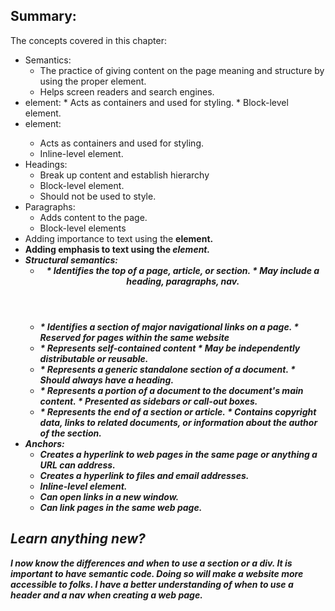 ## Summary:
The concepts covered in this chapter:
* Semantics:
    * The practice of giving content on the page meaning and structure by using the proper element. 
    * Helps screen readers and search engines.
* <div> element:
    * Acts as containers and used for styling.
    * Block-level element.
* <span> element:
    * Acts as containers and used for styling.
    * Inline-level element.
* Headings: 
    * Break up content and establish hierarchy
    * Block-level element.
    * Should not be used to style.
* Paragraphs:
    * Adds content to the page.
    * Block-level elements
* Adding importance to text using the <strong> element.
* Adding emphasis to text using the <em> element.
* Structural semantics:
    * <header> 
        * Identifies the top of a page, article, or section.
        * May include a heading, paragraphs, nav.
    * <nav>
        * Identifies a section of major navigational links on a page. 
        * Reserved for pages within the same website 
    * <article>
        * Represents self-contained content
            * May be independently distributable or reusable.
    * <section>
        * Represents a generic standalone section of a document.
            * Should always have a heading.
    * <aside>
        * Represents a portion of a document to the document's main content.
        * Presented as sidebars or call-out boxes.
    * <footer>
        * Represents the end of a section or article. 
        * Contains copyright data, links to related documents, or information about the author of the section.
* Anchors:
    * Creates a hyperlink to web pages in the same page or anything a URL can address.
    * Creates a hyperlink to files and email addresses.
    * Inline-level element.
    * Can open links in a new window.
    * Can link pages in the same web page.

## Learn anything new?
I now know the differences and when to use a section or a div. It is important to have semantic code. Doing so will make a website more accessible to folks. I have a better understanding of when to use a header and a nav when creating a web page.